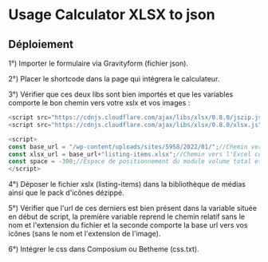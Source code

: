 # Usage Calculator XLSX to json

## Déploiement

1°) Importer le formulaire via Gravityform (fichier json).

2°) Placer le shortcode dans la page qui intégrera le calculateur.

3°) Vérifier que ces deux libs sont bien importés et que les variables comporte le bon chemin vers votre xslx et vos images : 
```javascript
<script src="https://cdnjs.cloudflare.com/ajax/libs/xlsx/0.8.0/jszip.js"></script>
<script src="https://cdnjs.cloudflare.com/ajax/libs/xlsx/0.8.0/xlsx.js"></script>

<script>
const base_url = "/wp-content/uploads/sites/5958/2022/01/";//Chemin vers les images
const xlsx_url = base_url+"listing-items.xlsx";//Chemin vers l'Excel comportant les éléments traités.
const space = -300;//Espace de positionnement du module volume total et liste d'item (fixé via le scroll)
</script>
```

4°) Déposer le fichier xslx (listing-items) dans la bibliothèque de médias ainsi que le pack d'icônes dézippé.

5°) Vérifier que l'url de ces derniers est bien présent dans la variable située en début de script, la première variable reprend le chemin relatif sans le nom et l'extension du fichier et la seconde comporte la base url vers vos icônes (sans le nom et l'extension de l'image).

6°) Intégrer le css dans Composium ou Betheme (css.txt).
